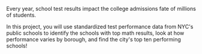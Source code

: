 Every year, school test results impact the college admissions fate of millions of students.

In this project, you will use standardized test performance data from NYC's public schools to identify the schools with top math results, look at how performance varies by borough, and find the city's top ten performing schools!
